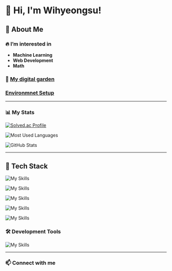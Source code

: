 # 👋 Hi, I'm Wihyeongsu!

## 🚀 About Me

### 🔥 I’m interested in
- **Machine Learning**
- **Web Development**
- **Math**

### 🌱 [My digital garden](https://digitalgarden-sand-one.vercel.app/)
### [Environmnet Setup](https://github.com/Wihyeongsu/dotfiles)
---

### 📊 My Stats
[![Solved.ac Profile](http://mazassumnida.wtf/api/v2/generate_badge?boj=wihyoungsu)](https://solved.ac/wihyoungsu)

![Most Used Languages](https://github-readme-stats.vercel.app/api/top-langs/?username=Wihyeongsu&layout=compact&theme=radical)

![GitHub Stats](https://github-readme-stats.vercel.app/api?username=Wihyeongsu&show_icons=true&theme=radical)

---

## 🥞 Tech Stack
![My Skills](https://go-skill-icons.vercel.app/api/icons?i=html,typescript,react,zustand)

![My Skills](https://go-skill-icons.vercel.app/api/icons?i=css,tailwindcss)

![My Skills](https://go-skill-icons.vercel.app/api/icons?i=java,python,rust)

![My Skills](https://go-skill-icons.vercel.app/api/icons?i=tauri,nextjs)

![My Skills](https://go-skill-icons.vercel.app/api/icons?i=docker,arch,ubuntu)


### 🛠 Development Tools
![My Skills](https://go-skill-icons.vercel.app/api/icons?i=vscode,zed,neovim,idea)

---

### 📫 Connect with me
